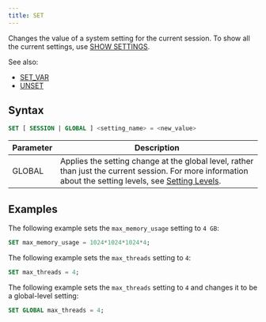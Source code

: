 ```yaml
---
title: SET
---
```


Changes the value of a system setting for the current session. To show all the current settings, use [SHOW SETTINGS](03-show-settings.md).

See also:
- [SET_VAR](03-set-var.md)
- [UNSET](02-unset.md)

## Syntax

```sql
SET [ SESSION | GLOBAL ] <setting_name> = <new_value>
```

| Parameter | Description                                                                                                                                                                                          |
|-----------|------------------------------------------------------------------------------------------------------------------------------------------------------------------------------------------------------|
| GLOBAL    | Applies the setting change at the global level, rather than just the current session. For more information about the setting levels, see  [Setting Levels](03-show-settings.md#setting-levels). |

## Examples

The following example sets the `max_memory_usage` setting to `4 GB`:

```sql
SET max_memory_usage = 1024*1024*1024*4;
```

The following example sets the `max_threads` setting to `4`:

```sql
SET max_threads = 4;
```

The following example sets the `max_threads` setting to `4` and changes it to be a global-level setting:

```sql
SET GLOBAL max_threads = 4;
```